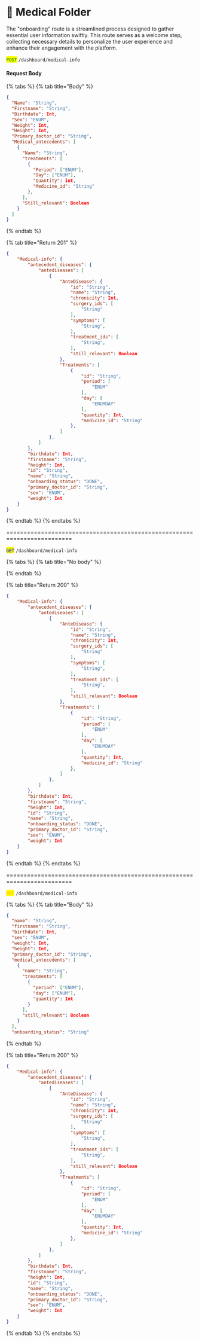 # 📃 Medical Folder

The "onboarding" route is a streamlined process designed to gather essential user information swiftly. This route serves as a welcome step, collecting necessary details to personalize the user experience and enhance their engagement with the platform.





<mark style="color:green;">`POST`</mark> `/dashboard/medical-info`&#x20;

#### Request Body

{% tabs %}
{% tab title="Body" %}
```json
{
  "Name": "String",
  "Firstname": "String",
  "Birthdate": Int,
  "Sex": "ENUM",
  "Weight": Int,
  "Height": Int,
  "Primary_doctor_id": "String",
  "Medical_antecedents": [
    {
      "Name": "String",
      "treatments": [
        {
          "Period": ["ENUM"],
          "Day": ["ENUM"],
          "Quantity": int,
          "Medicine_id": "String"
        },
      ],
      "Still_relevant": Boolean
    }
  ]
}
```
{% endtab %}

{% tab title="Return 201" %}
```json
{
	"Medical-info": {
		"antecedent_diseases": {
			"antediseases": [
				{
					"AnteDisease": {
						"id": "String",
						"name": "String",
						"chronicity": Int,
						"surgery_ids": [
							"String"
						],
						"symptoms": [
							"String",
						],
						"treatment_ids": [
							"String",
						],
						"still_relevant": Boolean
					},
					"Treatments": [
						{
							"id": "String",
							"period": [
								"ENUM"
							],
							"day": [
								"ENUMDAY"
							],
							"quantity": Int,
							"medicine_id": "String"
						},
					]
				},
			]
		},
		"birthdate": Int,
		"firstname": "String",
		"height": Int,
		"id": "String",
		"name": "String",
		"onboarding_status": "DONE",
		"primary_doctor_id": "String",
		"sex": "ENUM",
		"weight": Int
	}
}
```
{% endtab %}
{% endtabs %}

\=========================================================================

<mark style="color:blue;">`GET`</mark> `/dashboard/medical-info`

{% tabs %}
{% tab title="No body" %}

{% endtab %}

{% tab title="Return 200" %}
```json
{
	"Medical-info": {
		"antecedent_diseases": {
			"antediseases": [
				{
					"AnteDisease": {
						"id": "String",
						"name": "String",
						"chronicity": Int,
						"surgery_ids": [
							"String"
						],
						"symptoms": [
							"String",
						],
						"treatment_ids": [
							"String",
						],
						"still_relevant": Boolean
					},
					"Treatments": [
						{
							"id": "String",
							"period": [
								"ENUM"
							],
							"day": [
								"ENUMDAY"
							],
							"quantity": Int,
							"medicine_id": "String"
						},
					]
				},
			]
		},
		"birthdate": Int,
		"firstname": "String",
		"height": Int,
		"id": "String",
		"name": "String",
		"onboarding_status": "DONE",
		"primary_doctor_id": "String",
		"sex": "ENUM",
		"weight": Int
	}
}
```
{% endtab %}
{% endtabs %}

\=========================================================================

<mark style="color:orange;">`PUT`</mark> `/dashboard/medical-info`

{% tabs %}
{% tab title="Body" %}
```json
{
  "name": "String",
  "firstname": "String",
  "birthdate": Int,
  "sex": "ENUM",
  "weight": Int,
  "height": Int,
  "primary_doctor_id": "String",
  "medical_antecedents": [
    {
      "name": "String",
      "treatments": [
        {
          "period": ["ENUM"],
          "day": ["ENUM"],
          "quantity": Int
        }
      ],
      "still_relevant": Boolean
    }
  ],
  "onboarding_status": "String"

```
{% endtab %}

{% tab title="Return 200" %}
```json
{
	"Medical-info": {
		"antecedent_diseases": {
			"antediseases": [
				{
					"AnteDisease": {
						"id": "String",
						"name": "String",
						"chronicity": Int,
						"surgery_ids": [
							"String"
						],
						"symptoms": [
							"String",
						],
						"treatment_ids": [
							"String",
						],
						"still_relevant": Boolean
					},
					"Treatments": [
						{
							"id": "String",
							"period": [
								"ENUM"
							],
							"day": [
								"ENUMDAY"
							],
							"quantity": Int,
							"medicine_id": "String"
						},
					]
				},
			]
		},
		"birthdate": Int,
		"firstname": "String",
		"height": Int,
		"id": "String",
		"name": "String",
		"onboarding_status": "DONE",
		"primary_doctor_id": "String",
		"sex": "ENUM",
		"weight": Int
	}
}
```
{% endtab %}
{% endtabs %}

